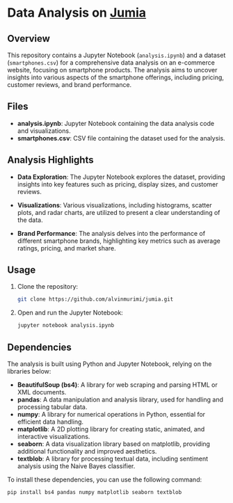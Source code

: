# Data Analysis on [Jumia](https://jumia.co.ke)

## Overview

This repository contains a Jupyter Notebook (`analysis.ipynb`) and a dataset (`smartphones.csv`) for a comprehensive data analysis on an e-commerce website, focusing on smartphone products. The analysis aims to uncover insights into various aspects of the smartphone offerings, including pricing, customer reviews, and brand performance.

## Files

- **analysis.ipynb**: Jupyter Notebook containing the data analysis code and visualizations.
- **smartphones.csv**: CSV file containing the dataset used for the analysis.

## Analysis Highlights

- **Data Exploration**: The Jupyter Notebook explores the dataset, providing insights into key features such as pricing, display sizes, and customer reviews.

- **Visualizations**: Various visualizations, including histograms, scatter plots, and radar charts, are utilized to present a clear understanding of the data.

- **Brand Performance**: The analysis delves into the performance of different smartphone brands, highlighting key metrics such as average ratings, pricing, and market share.

## Usage

1. Clone the repository:
   ```bash
   git clone https://github.com/alvinmurimi/jumia.git

2. Open and run the Jupyter Notebook:
   ```bash
   jupyter notebook analysis.ipynb

## Dependencies

The analysis is built using Python and Jupyter Notebook, relying on the libraries below:

- **BeautifulSoup (bs4)**: A library for web scraping and parsing HTML or XML documents.
- **pandas**: A data manipulation and analysis library, used for handling and processing tabular data.
- **numpy**: A library for numerical operations in Python, essential for efficient data handling.
- **matplotlib**: A 2D plotting library for creating static, animated, and interactive visualizations.
- **seaborn**: A data visualization library based on matplotlib, providing additional functionality and improved aesthetics.
- **textblob**: A library for processing textual data, including sentiment analysis using the Naive Bayes classifier.

To install these dependencies, you can use the following command:

```bash
pip install bs4 pandas numpy matplotlib seaborn textblob
